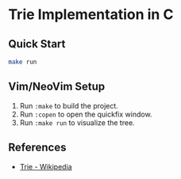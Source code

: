 # Trie Implementation in C

## Quick Start

```bash
make run
```

## Vim/NeoVim Setup

1. Run `:make` to build the project.
2. Run `:copen` to open the quickfix window.
3. Run `:make run` to visualize the tree.

## References

- [Trie - Wikipedia](https://en.wikipedia.org/wiki/Trie)
